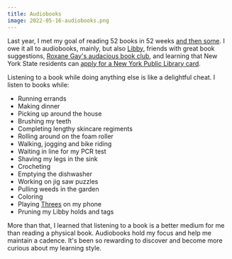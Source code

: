 ```yaml
---
title: Audiobooks
image: 2022-05-16-audiobooks.png
---
```


Last year, I met my goal of reading 52 books in 52 weeks [and then some](https://katydecorah.com/has/read/#2021). I owe it all to audiobooks, mainly, but also [Libby](https://www.overdrive.com/apps/libby), friends with great book suggestions, [Roxane Gay's audacious book club](https://audacity.substack.com/p/so-it-begins?s=r), and learning that New York State residents can [apply for a New York Public Library card](https://www.nypl.org/library-card/new).

Listening to a book while doing anything else is like a delightful cheat. I listen to books while:

- Running errands
- Making dinner
- Picking up around the house
- Brushing my teeth
- Completing lengthy skincare regiments
- Rolling around on the foam roller
- Walking, jogging and bike riding
- Waiting in line for my PCR test
- Shaving my legs in the sink
- Crocheting
- Emptying the dishwasher
- Working on jig saw puzzles
- Pulling weeds in the garden
- Coloring
- Playing [Threes](http://play.threesgame.com/) on my phone
- Pruning my Libby holds and tags

More than that, I learned that listening to a book is a better medium for me than reading a physical book. Audiobooks hold my focus and help me maintain a cadence. It's been so rewarding to discover and become more curious about my learning style.
